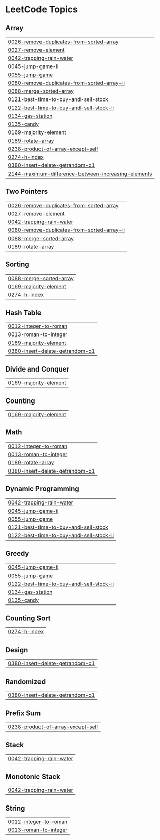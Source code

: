 <!---LeetCode Topics Start-->
# LeetCode Topics
## Array
|  |
| ------- |
| [0026-remove-duplicates-from-sorted-array](https://github.com/naveenkm21/LeetCode_DSA/tree/master/0026-remove-duplicates-from-sorted-array) |
| [0027-remove-element](https://github.com/naveenkm21/LeetCode_DSA/tree/master/0027-remove-element) |
| [0042-trapping-rain-water](https://github.com/naveenkm21/LeetCode_DSA/tree/master/0042-trapping-rain-water) |
| [0045-jump-game-ii](https://github.com/naveenkm21/LeetCode_DSA/tree/master/0045-jump-game-ii) |
| [0055-jump-game](https://github.com/naveenkm21/LeetCode_DSA/tree/master/0055-jump-game) |
| [0080-remove-duplicates-from-sorted-array-ii](https://github.com/naveenkm21/LeetCode_DSA/tree/master/0080-remove-duplicates-from-sorted-array-ii) |
| [0088-merge-sorted-array](https://github.com/naveenkm21/LeetCode_DSA/tree/master/0088-merge-sorted-array) |
| [0121-best-time-to-buy-and-sell-stock](https://github.com/naveenkm21/LeetCode_DSA/tree/master/0121-best-time-to-buy-and-sell-stock) |
| [0122-best-time-to-buy-and-sell-stock-ii](https://github.com/naveenkm21/LeetCode_DSA/tree/master/0122-best-time-to-buy-and-sell-stock-ii) |
| [0134-gas-station](https://github.com/naveenkm21/LeetCode_DSA/tree/master/0134-gas-station) |
| [0135-candy](https://github.com/naveenkm21/LeetCode_DSA/tree/master/0135-candy) |
| [0169-majority-element](https://github.com/naveenkm21/LeetCode_DSA/tree/master/0169-majority-element) |
| [0189-rotate-array](https://github.com/naveenkm21/LeetCode_DSA/tree/master/0189-rotate-array) |
| [0238-product-of-array-except-self](https://github.com/naveenkm21/LeetCode_DSA/tree/master/0238-product-of-array-except-self) |
| [0274-h-index](https://github.com/naveenkm21/LeetCode_DSA/tree/master/0274-h-index) |
| [0380-insert-delete-getrandom-o1](https://github.com/naveenkm21/LeetCode_DSA/tree/master/0380-insert-delete-getrandom-o1) |
| [2144-maximum-difference-between-increasing-elements](https://github.com/naveenkm21/LeetCode_DSA/tree/master/2144-maximum-difference-between-increasing-elements) |
## Two Pointers
|  |
| ------- |
| [0026-remove-duplicates-from-sorted-array](https://github.com/naveenkm21/LeetCode_DSA/tree/master/0026-remove-duplicates-from-sorted-array) |
| [0027-remove-element](https://github.com/naveenkm21/LeetCode_DSA/tree/master/0027-remove-element) |
| [0042-trapping-rain-water](https://github.com/naveenkm21/LeetCode_DSA/tree/master/0042-trapping-rain-water) |
| [0080-remove-duplicates-from-sorted-array-ii](https://github.com/naveenkm21/LeetCode_DSA/tree/master/0080-remove-duplicates-from-sorted-array-ii) |
| [0088-merge-sorted-array](https://github.com/naveenkm21/LeetCode_DSA/tree/master/0088-merge-sorted-array) |
| [0189-rotate-array](https://github.com/naveenkm21/LeetCode_DSA/tree/master/0189-rotate-array) |
## Sorting
|  |
| ------- |
| [0088-merge-sorted-array](https://github.com/naveenkm21/LeetCode_DSA/tree/master/0088-merge-sorted-array) |
| [0169-majority-element](https://github.com/naveenkm21/LeetCode_DSA/tree/master/0169-majority-element) |
| [0274-h-index](https://github.com/naveenkm21/LeetCode_DSA/tree/master/0274-h-index) |
## Hash Table
|  |
| ------- |
| [0012-integer-to-roman](https://github.com/naveenkm21/LeetCode_DSA/tree/master/0012-integer-to-roman) |
| [0013-roman-to-integer](https://github.com/naveenkm21/LeetCode_DSA/tree/master/0013-roman-to-integer) |
| [0169-majority-element](https://github.com/naveenkm21/LeetCode_DSA/tree/master/0169-majority-element) |
| [0380-insert-delete-getrandom-o1](https://github.com/naveenkm21/LeetCode_DSA/tree/master/0380-insert-delete-getrandom-o1) |
## Divide and Conquer
|  |
| ------- |
| [0169-majority-element](https://github.com/naveenkm21/LeetCode_DSA/tree/master/0169-majority-element) |
## Counting
|  |
| ------- |
| [0169-majority-element](https://github.com/naveenkm21/LeetCode_DSA/tree/master/0169-majority-element) |
## Math
|  |
| ------- |
| [0012-integer-to-roman](https://github.com/naveenkm21/LeetCode_DSA/tree/master/0012-integer-to-roman) |
| [0013-roman-to-integer](https://github.com/naveenkm21/LeetCode_DSA/tree/master/0013-roman-to-integer) |
| [0189-rotate-array](https://github.com/naveenkm21/LeetCode_DSA/tree/master/0189-rotate-array) |
| [0380-insert-delete-getrandom-o1](https://github.com/naveenkm21/LeetCode_DSA/tree/master/0380-insert-delete-getrandom-o1) |
## Dynamic Programming
|  |
| ------- |
| [0042-trapping-rain-water](https://github.com/naveenkm21/LeetCode_DSA/tree/master/0042-trapping-rain-water) |
| [0045-jump-game-ii](https://github.com/naveenkm21/LeetCode_DSA/tree/master/0045-jump-game-ii) |
| [0055-jump-game](https://github.com/naveenkm21/LeetCode_DSA/tree/master/0055-jump-game) |
| [0121-best-time-to-buy-and-sell-stock](https://github.com/naveenkm21/LeetCode_DSA/tree/master/0121-best-time-to-buy-and-sell-stock) |
| [0122-best-time-to-buy-and-sell-stock-ii](https://github.com/naveenkm21/LeetCode_DSA/tree/master/0122-best-time-to-buy-and-sell-stock-ii) |
## Greedy
|  |
| ------- |
| [0045-jump-game-ii](https://github.com/naveenkm21/LeetCode_DSA/tree/master/0045-jump-game-ii) |
| [0055-jump-game](https://github.com/naveenkm21/LeetCode_DSA/tree/master/0055-jump-game) |
| [0122-best-time-to-buy-and-sell-stock-ii](https://github.com/naveenkm21/LeetCode_DSA/tree/master/0122-best-time-to-buy-and-sell-stock-ii) |
| [0134-gas-station](https://github.com/naveenkm21/LeetCode_DSA/tree/master/0134-gas-station) |
| [0135-candy](https://github.com/naveenkm21/LeetCode_DSA/tree/master/0135-candy) |
## Counting Sort
|  |
| ------- |
| [0274-h-index](https://github.com/naveenkm21/LeetCode_DSA/tree/master/0274-h-index) |
## Design
|  |
| ------- |
| [0380-insert-delete-getrandom-o1](https://github.com/naveenkm21/LeetCode_DSA/tree/master/0380-insert-delete-getrandom-o1) |
## Randomized
|  |
| ------- |
| [0380-insert-delete-getrandom-o1](https://github.com/naveenkm21/LeetCode_DSA/tree/master/0380-insert-delete-getrandom-o1) |
## Prefix Sum
|  |
| ------- |
| [0238-product-of-array-except-self](https://github.com/naveenkm21/LeetCode_DSA/tree/master/0238-product-of-array-except-self) |
## Stack
|  |
| ------- |
| [0042-trapping-rain-water](https://github.com/naveenkm21/LeetCode_DSA/tree/master/0042-trapping-rain-water) |
## Monotonic Stack
|  |
| ------- |
| [0042-trapping-rain-water](https://github.com/naveenkm21/LeetCode_DSA/tree/master/0042-trapping-rain-water) |
## String
|  |
| ------- |
| [0012-integer-to-roman](https://github.com/naveenkm21/LeetCode_DSA/tree/master/0012-integer-to-roman) |
| [0013-roman-to-integer](https://github.com/naveenkm21/LeetCode_DSA/tree/master/0013-roman-to-integer) |
<!---LeetCode Topics End-->
